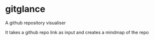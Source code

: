 # gitglance

A github repository visualiser 

It takes a github repo link as input and creates a mindmap of the repo 
